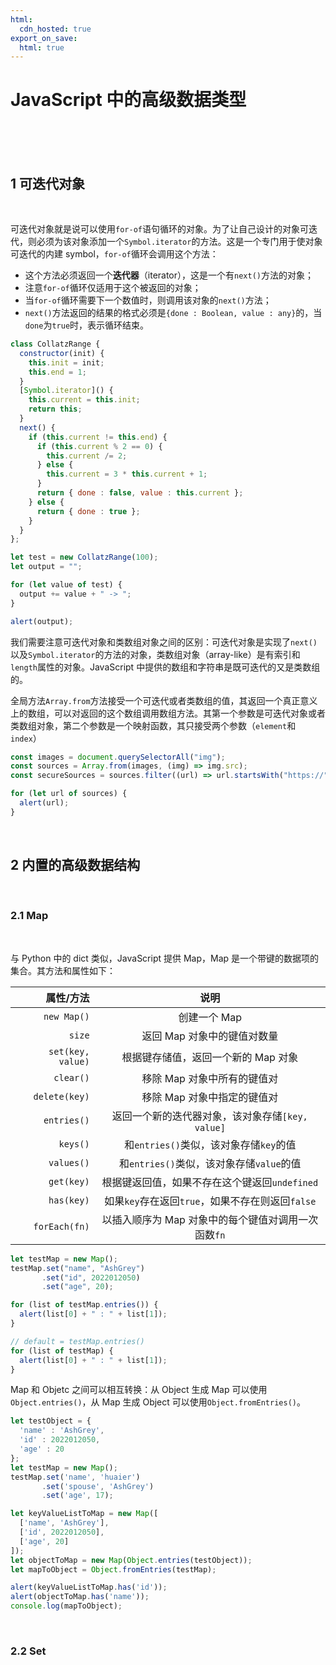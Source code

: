 ```yaml
---
html:
  cdn_hosted: true
export_on_save:
  html: true
---
```


# JavaScript 中的高级数据类型

<br>

<br>

<br>

## 1 可迭代对象

<br>

可迭代对象就是说可以使用`for-of`语句循环的对象。为了让自己设计的对象可迭代，则必须为该对象添加一个`Symbol.iterator`的方法。这是一个专门用于使对象可迭代的内建 symbol，`for-of`循环会调用这个方法：
- 这个方法必须返回一个**迭代器**（iterator），这是一个有`next()`方法的对象；
- 注意`for-of`循环仅适用于这个被返回的对象；
- 当`for-of`循环需要下一个数值时，则调用该对象的`next()`方法；
- `next()`方法返回的结果的格式必须是`{done : Boolean, value : any}`的，当`done`为`true`时，表示循环结束。

``` javascript
class CollatzRange {
  constructor(init) {
    this.init = init;
    this.end = 1;
  }
  [Symbol.iterator]() {
    this.current = this.init;
    return this;
  }
  next() {
    if (this.current != this.end) {
      if (this.current % 2 == 0) {
        this.current /= 2;
      } else {
        this.current = 3 * this.current + 1;
      }
      return { done : false, value : this.current };
    } else {
      return { done : true };
    }
  }
};

let test = new CollatzRange(100);
let output = "";

for (let value of test) {
  output += value + " -> ";
}

alert(output);
```

我们需要注意可迭代对象和类数组对象之间的区别：可迭代对象是实现了`next()`以及`Symbol.iterator`的方法的对象，类数组对象（array-like）是有索引和`length`属性的对象。JavaScript 中提供的数组和字符串是既可迭代的又是类数组的。

全局方法`Array.from`方法接受一个可迭代或者类数组的值，其返回一个真正意义上的数组，可以对返回的这个数组调用数组方法。其第一个参数是可迭代对象或者类数组对象，第二个参数是一个映射函数，其只接受两个参数（`element`和`index`）

``` javascript
const images = document.querySelectorAll("img");
const sources = Array.from(images, (img) => img.src);
const secureSources = sources.filter((url) => url.startsWith("https://"));

for (let url of sources) {
  alert(url);
}
```

<br>

## 2 内置的高级数据结构

<br>

### 2.1 Map

<br>

与 Python 中的 dict 类似，JavaScript 提供 Map，Map 是一个带键的数据项的集合。其方法和属性如下：

|属性/方法|说明|
|---:|:---:|
|`new Map()`|创建一个 Map|
|`size`|返回 Map 对象中的键值对数量|
|`set(key, value)`|根据键存储值，返回一个新的 Map 对象|
|`clear()`|移除 Map 对象中所有的键值对|
|`delete(key)`|移除 Map 对象中指定的键值对|
|`entries()`|返回一个新的迭代器对象，该对象存储`[key, value]`|
|`keys()`|和`entries()`类似，该对象存储`key`的值|
|`values()`|和`entries()`类似，该对象存储`value`的值|
|`get(key)`|根据键返回值，如果不存在这个键返回`undefined`|
|`has(key)`|如果`key`存在返回`true`，如果不存在则返回`false`|
|`forEach(fn)`|以插入顺序为 Map 对象中的每个键值对调用一次函数`fn`|

``` javascript
let testMap = new Map();
testMap.set("name", "AshGrey")
       .set("id", 2022012050)
       .set("age", 20);

for (list of testMap.entries()) {
  alert(list[0] + " : " + list[1]);
}

// default = testMap.entries()
for (list of testMap) {
  alert(list[0] + " : " + list[1]);
}
```

Map 和 Objetc 之间可以相互转换：从 Object 生成 Map 可以使用`Object.entries()`，从 Map 生成 Object 可以使用`Object.fromEntries()`。

``` javascript
let testObject = {
  'name' : 'AshGrey',
  'id' : 2022012050,
  'age' : 20
};
let testMap = new Map();
testMap.set('name', 'huaier')
       .set('spouse', 'AshGrey')
       .set('age', 17);

let keyValueListToMap = new Map([
  ['name', 'AshGrey'],
  ['id', 2022012050],
  ['age', 20]
]);
let objectToMap = new Map(Object.entries(testObject));
let mapToObject = Object.fromEntries(testMap);

alert(keyValueListToMap.has('id'));
alert(objectToMap.has('name'));
console.log(mapToObject);
```

<br>

### 2.2 Set